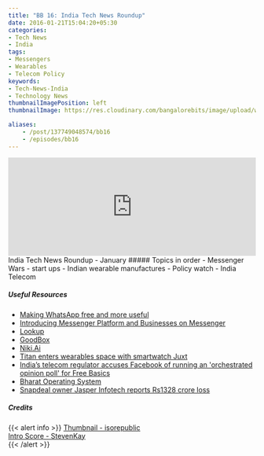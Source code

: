 ```yaml
---
title: "BB 16: India Tech News Roundup"
date: 2016-01-21T15:04:20+05:30
categories:
- Tech News
- India
tags:
- Messengers
- Wearables
- Telecom Policy
keywords:
- Tech-News-India
- Technology News
thumbnailImagePosition: left
thumbnailImage: https://res.cloudinary.com/bangalorebits/image/upload/w_600,h_600,c_fill,r_50/v1518006932/bb-episode-assets/bb-news-thumbnail_wk4v4x.png

aliases:
    - /post/137749048574/bb16
    - /episodes/bb16
---
```

<iframe frameborder='0' height='200px' scrolling='no' seamless src='https://embed.simplecast.com/a69cbfee?color=f5f5f5' width='100%'></iframe>
<BR>
India Tech News Roundup - January
<!--more-->
##### Topics in order
- Messenger Wars
- start ups
- Indian wearable manufactures
- Policy watch - India Telecom


##### Useful Resources
*   [Making WhatsApp free and more useful](https://blog.whatsapp.com/615/Making-WhatsApp-free-and-more-useful)
*   [Introducing Messenger Platform and Businesses on Messenger](https://developers.facebook.com/blog/post/2015/03/25/introducing-messenger-platform-and-businesses-on-messenger/)
*   [Lookup](http://www.lookup.to/)
*   [GoodBox](http://goodbox.in/)
*   [Niki.Ai](http://niki.ai/)
*   [Titan enters wearables space with smartwatch Juxt](http://www.livemint.com/Consumer/Il12D4HVYlbFDmV1xoVXqO/Titan-enters-wearables-space-with-smartwatch-Juxt.html)
*   [India’s telecom regulator accuses Facebook of running an 'orchestrated opinion poll' for Free Basics](http://mashable.com/2016/01/20/trai-facebook-free-basics-india/#J6GixbzcZZqq)
*   [Bharat Operating System](https://www.bosslinux.in/)
*   [Snapdeal owner Jasper Infotech reports Rs1328 crore loss](http://www.livemint.com/Companies/lwmiZbLQu0HryQ2KlngJWJ/Snapdeal-owner-Jasper-Infotech-reports-Rs1328-crore-loss.html)


##### Credits

{{< alert info  >}}
  [Thumbnail - isorepublic](https://isorepublic.com) <BR>
  [Intro Score - StevenKay](https://plus.google.com/+StevenKay_Detachment)<BR>
{{< /alert >}}

